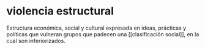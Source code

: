 # violencia estructural
Estructura económica, social y cultural expresada en ideas, prácticas y políticas que vulneran grupos que padecen una [[clasificación social]], en la cual son inferiorizados.
